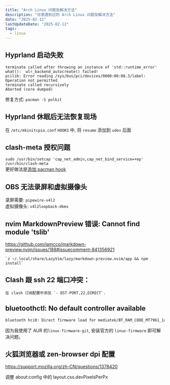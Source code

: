 ```yaml
---
title: "Arch Linux 问题及解决方法"
description: "日常遇到过的 Arch Linux 问题及解决方法"
date: "2025-02-12"
lastUpdateDate: "2025-02-12"
tags:
  - linux
---
```


## Hyprland 启动失败

```log
terminate called after throwing an instance of 'std::runtime_error'
what():  wlr_backend_autocreate() failed!
pcilib: Error reading /sys/bus/pci/devices/0000:00:08.3/label: Operation not permitted
terminate called recursively
Aborted (core dumped)
```

修复方式: `pacman -S polkit`

## Hyprland 休眠后无法恢复现场

在 `/etc/mkinitcpio.conf` `HOOKS` 中, 将 `resume` 添加到 `udev` 后面

## clash-meta 授权问题

`sudo /usr/bin/setcap 'cap_net_admin,cap_net_bind_service=+ep' /usr/bin/clash-meta`  
更好做法是[添加 pacman hook](https://github.com/zooeywm/dotfiles/blob/main/root/etc/pacman.d/hooks/clash-meta.hook)

## OBS 无法录屏和虚拟摄像头

录屏需要: `pipewire-v4l2`  
虚拟摄像头: `v4l2loopback-dkms`

## nvim MarkdownPreview 错误: Cannot find module 'tslib'

<https://github.com/iamcco/markdown-preview.nvim/issues/188#issuecomment-841356921>

    `z ~/.local/share/LazyVim/lazy/markdown-preview.nvim/app && npm install`

## Clash 跟 ssh 22 端口冲突：

    在 clash 订阅配置中添加 `- DST-PORT,22,DIRECT`.

## bluetoothctl: No default controller available

```zsh
bluetooth hci0: Direct firmware load for mediatek/BT_RAM_CODE_MT7961_1a_2_hdr.bin failed with error -2
```

因为我使用了 AUR 的`linux-firmware-git`, 安装官方的 `linux-firmware` 即可解决问题。

## 火狐浏览器或 zen-browser dpi 配置

<https://support.mozilla.org/zh-CN/questions/1378420>

调整 about:config 中的 layout.css.devPixelsPerPx

